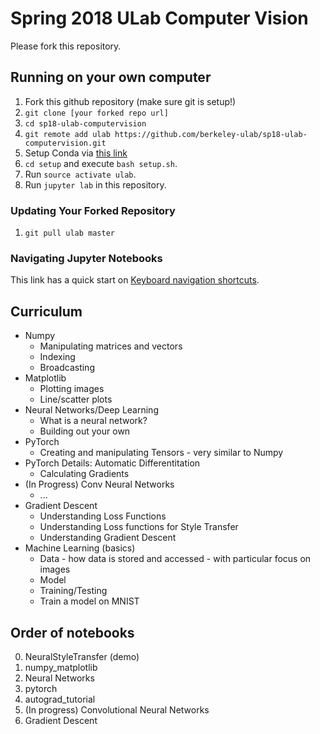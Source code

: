 # Spring 2018 ULab Computer Vision

Please fork this repository.

## Running on your own computer
1. Fork this github repository (make sure git is setup!)
1. `git clone [your forked repo url]`
1. `cd sp18-ulab-computervision`
1. `git remote add ulab https://github.com/berkeley-ulab/sp18-ulab-computervision.git`
1. Setup Conda via [this link](https://conda.io/miniconda.html)
1. `cd setup` and execute `bash setup.sh`. 
1. Run `source activate ulab`.
1. Run `jupyter lab` in this repository.


### Updating Your Forked Repository
1. ```git pull ulab master```

### Navigating Jupyter Notebooks
This link has a quick start on [Keyboard navigation shortcuts](http://jupyter-notebook.readthedocs.io/en/stable/examples/Notebook/Notebook%20Basics.html#Keyboard-Navigation).

## Curriculum
* Numpy
    * Manipulating matrices and vectors
    * Indexing
    * Broadcasting
* Matplotlib
    * Plotting images
    * Line/scatter plots
* Neural Networks/Deep Learning
    * What is a neural network?
    * Building out your own
* PyTorch
    * Creating and manipulating Tensors - very similar to Numpy
* PyTorch Details: Automatic Differentitation
    * Calculating Gradients
* (In Progress) Conv Neural Networks
    * ...
* Gradient Descent
    * Understanding Loss Functions
    * Understanding Loss functions for Style Transfer
    * Understanding Gradient Descent
* Machine Learning (basics)
    * Data - how data is stored and accessed - with particular focus on images
    * Model
    * Training/Testing
    * Train a model on MNIST

## Order of notebooks
0. NeuralStyleTransfer (demo)
1. numpy_matplotlib
2. Neural Networks
3. pytorch
4. autograd_tutorial
5. (In progress) Convolutional Neural Networks
6. Gradient Descent
